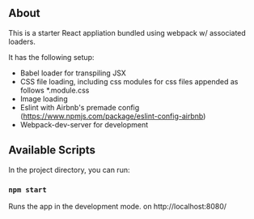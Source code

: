 ## About

This is a starter React appliation bundled using webpack w/ associated loaders. 

It has the following setup:

- Babel loader for transpiling JSX
- CSS file loading, including css modules for css files appended as follows *.module.css
- Image loading
- Eslint with Airbnb's premade config (https://www.npmjs.com/package/eslint-config-airbnb)
- Webpack-dev-server for development

## Available Scripts

In the project directory, you can run:

### `npm start`

Runs the app in the development mode. on http://localhost:8080/<br />




